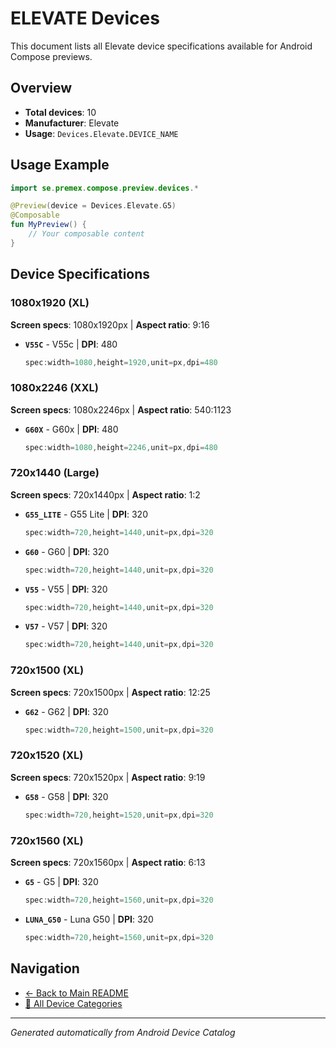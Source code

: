 # ELEVATE Devices

This document lists all Elevate device specifications available for Android Compose previews.

## Overview

- **Total devices**: 10
- **Manufacturer**: Elevate
- **Usage**: `Devices.Elevate.DEVICE_NAME`

## Usage Example

```kotlin
import se.premex.compose.preview.devices.*

@Preview(device = Devices.Elevate.G5)
@Composable
fun MyPreview() {
    // Your composable content
}
```

## Device Specifications

### 1080x1920 (XL)

**Screen specs**: 1080x1920px | **Aspect ratio**: 9:16

- **`V55C`** - V55c | **DPI**: 480
  ```kotlin
  spec:width=1080,height=1920,unit=px,dpi=480
  ```

### 1080x2246 (XXL)

**Screen specs**: 1080x2246px | **Aspect ratio**: 540:1123

- **`G60X`** - G60x | **DPI**: 480
  ```kotlin
  spec:width=1080,height=2246,unit=px,dpi=480
  ```

### 720x1440 (Large)

**Screen specs**: 720x1440px | **Aspect ratio**: 1:2

- **`G55_LITE`** - G55 Lite | **DPI**: 320
  ```kotlin
  spec:width=720,height=1440,unit=px,dpi=320
  ```

- **`G60`** - G60 | **DPI**: 320
  ```kotlin
  spec:width=720,height=1440,unit=px,dpi=320
  ```

- **`V55`** - V55 | **DPI**: 320
  ```kotlin
  spec:width=720,height=1440,unit=px,dpi=320
  ```

- **`V57`** - V57 | **DPI**: 320
  ```kotlin
  spec:width=720,height=1440,unit=px,dpi=320
  ```

### 720x1500 (XL)

**Screen specs**: 720x1500px | **Aspect ratio**: 12:25

- **`G62`** - G62 | **DPI**: 320
  ```kotlin
  spec:width=720,height=1500,unit=px,dpi=320
  ```

### 720x1520 (XL)

**Screen specs**: 720x1520px | **Aspect ratio**: 9:19

- **`G58`** - G58 | **DPI**: 320
  ```kotlin
  spec:width=720,height=1520,unit=px,dpi=320
  ```

### 720x1560 (XL)

**Screen specs**: 720x1560px | **Aspect ratio**: 6:13

- **`G5`** - G5 | **DPI**: 320
  ```kotlin
  spec:width=720,height=1560,unit=px,dpi=320
  ```

- **`LUNA_G50`** - Luna G50 | **DPI**: 320
  ```kotlin
  spec:width=720,height=1560,unit=px,dpi=320
  ```

## Navigation

- [← Back to Main README](../../README.md)
- [📱 All Device Categories](../README.md)

---
*Generated automatically from Android Device Catalog*
